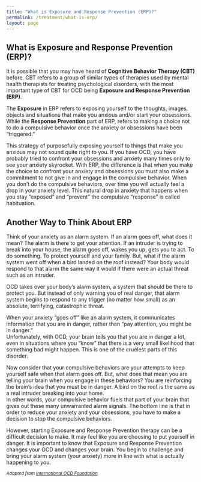 ```yaml
---
title: "What is Exposure and Response Prevention (ERP)?"
permalink: /treatment/what-is-erp/
layout: page
---
```

## What is Exposure and Response Prevention (ERP)?
It is possible that you may have heard of **Cognitive Behavior Therapy (CBT)** before. CBT refers to a group of similar types of therapies used by mental health therapists for treating psychological disorders, with the most important type of CBT for OCD being **Exposure and Response Prevention (ERP)**.

The **Exposure** in ERP refers to exposing yourself to the thoughts, images, objects and situations that make you anxious and/or start your obsessions. While the **Response Prevention** part of ERP, refers to making a choice not to do a compulsive behavior once the anxiety or obsessions have been “triggered.” 

This strategy of purposefully exposing yourself to things that make you anxious may not sound quite right to you. If you have OCD, you have probably tried to confront your obsessions and anxiety many times only to see your anxiety skyrocket. With ERP, the difference is that when you make the choice to confront your anxiety and obsessions you must also make a commitment to not give in and engage in the compulsive behavior. When you don’t do the compulsive behaviors, over time you will actually feel a drop in your anxiety level. This natural drop in anxiety that happens when you stay “exposed” and “prevent” the compulsive “response” is called habituation.

## Another Way to Think About ERP
Think of your anxiety as an alarm system. If an alarm goes off, what does it mean? The alarm is there to get your attention. If an intruder is trying to break into your house, the alarm goes off, wakes you up, gets you to act. To do something. To protect yourself and your family. But, what if the alarm system went off when a bird landed on the roof instead? Your body would respond to that alarm the same way it would if there were an actual threat such as an intruder.

OCD takes over your body’s alarm system, a system that should be there to protect you. But instead of only warning you of real danger, that alarm system begins to respond to any trigger (no matter how small) as an absolute, terrifying, catastrophic threat.

When your anxiety “goes off” like an alarm system, it communicates information that you are in danger, rather than “pay attention, you might be in danger.”
<br/>Unfortunately, with OCD, your brain tells you that you are in danger a lot, even in situations where you “know” that there is a very small likelihood that something bad might happen. This is one of the cruelest parts of this disorder.

Now consider that your compulsive behaviors are your attempts to keep yourself safe when that alarm goes off. But, what does that mean you are telling your brain when you engage in these behaviors? You are reinforcing the brain’s idea that you must be in danger. A bird on the roof is the same as a real intruder breaking into your home.
<br/>In other words, your compulsive behavior fuels that part of your brain that gives out these many unwarranted alarm signals. The bottom line is that in order to reduce your anxiety and your obsessions, you have to make a decision to stop the compulsive behaviors.

However, starting Exposure and Response Prevention therapy can be a difficult decision to make. It may feel like you are choosing to put yourself in danger. It is important to know that Exposure and Response Prevention changes your OCD and changes your brain. You begin to challenge and bring your alarm system (your anxiety) more in line with what is actually happening to you.

<sup>*Adapted from <ins>[International OCD Foundation](https://iocdf.org/about-ocd/ocd-treatment/erp/)</ins>*</sup>
